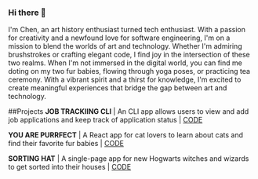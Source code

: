 ### Hi there 👋
I'm Chen, an art history enthusiast turned tech enthusiast. With a passion for creativity and a newfound love for software engineering, I'm on a mission to blend the worlds of art and technology. Whether I'm admiring brushstrokes or crafting elegant code, I find joy in the intersection of these two realms. When I'm not immersed in the digital world, you can find me doting on my two fur babies, flowing through yoga poses, or practicing tea ceremony. With a vibrant spirit and a thirst for knowledge, I'm excited to create meaningful experiences that bridge the gap between art and technology.

##Projects
**JOB TRACKIING CLI** | An CLI app allows users to view and add job applications and keep track of application status | [CODE](https://github.com/LuluLalaJ/job_tracking_cli)

**YOU ARE PURRFECT** | A React app for cat lovers to learn about cats and find their favorite fur babies | [CODE](https://github.com/LuluLalaJ/you-are-purrfect-react-app) 

**SORTING HAT** | A single-page app for new Hogwarts witches and wizards to get sorted into their houses | [CODE](https://github.com/LuluLalaJ/sorting-hat-app) 


<!--
**LuluLalaJ/LuluLalaJ** is a ✨ _special_ ✨ repository because its `README.md` (this file) appears on your GitHub profile.

Here are some ideas to get you started:

- 🔭 I’m currently working on ...
- 🌱 I’m currently learning ...
- 👯 I’m looking to collaborate on ...
- 🤔 I’m looking for help with ...
- 💬 Ask me about ...
- 📫 How to reach me: ...
- 😄 Pronouns: ...
- ⚡ Fun fact: ...
-->
